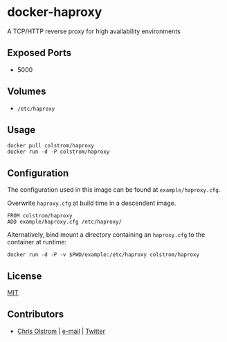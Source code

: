 # docker-haproxy

A TCP/HTTP reverse proxy for high availability environments

## Exposed Ports

* 5000

## Volumes

* `/etc/haproxy`

## Usage

```
docker pull colstrom/haproxy
docker run -d -P colstrom/haproxy
```

## Configuration

The configuration used in this image can be found at `example/haproxy.cfg`.

Overwrite `haproxy.cfg` at build time in a descendent image.

```
FROM colstrom/haproxy
ADD example/haproxy.cfg /etc/haproxy/
```

Alternatively, bind mount a directory containing an `haproxy.cfg` to the container at runtime:

```
docker run -d -P -v $PWD/example:/etc/haproxy colstrom/haproxy
```

## License

[MIT](https://tldrlegal.com/license/mit-license)

## Contributors

* [Chris Olstrom](https://colstrom.github.io/) | [e-mail](mailto:chris@olstrom.com) | [Twitter](https://twitter.com/ChrisOlstrom)
